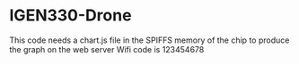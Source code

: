 # IGEN330-Drone

This code needs a chart.js file in the SPIFFS memory of the chip to produce the graph on the web server
Wifi code is 123454678
